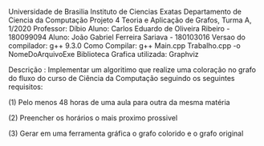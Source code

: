 Universidade de Brasilia
Instituto de Ciencias Exatas
Departamento de Ciencia da Computação
Projeto 4
Teoria e Aplicação de Grafos, Turma A, 1/2020
Professor: Díbio
Aluno: Carlos Eduardo de Oliveira Ribeiro - 180099094
Aluno: João Gabriel Ferreira Sariava - 180103016
Versao do compilador: g++ 9.3.0
Como Compilar: g++ Main.cpp Trabalho.cpp -o NomeDoArquivoExe
Biblioteca Grafica utilizada: Graphviz

Descrição : Implementar um algoritimo que realize uma coloração no grafo do fluxo do curso de Ciência da Computação seguindo os seguintes requisitos:

(1) Pelo menos 48 horas de uma aula para outra da mesma matéria

(2) Preencher os horários o mais proximo prossivel

(3) Gerar em uma ferramenta gráfica o grafo colorido e o grafo original
